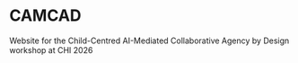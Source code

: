 # CAMCAD
Website for the Child-Centred AI-Mediated Collaborative Agency by Design workshop at CHI 2026
